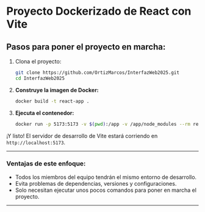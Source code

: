 # Proyecto Dockerizado de React con Vite

## Pasos para poner el proyecto en marcha:

1. Clona el proyecto:
    ```bash
    git clone https://github.com/OrtizMarcos/InterfazWeb2025.git
    cd InterfazWeb2025
    ```

2. **Construye la imagen de Docker:**
    ```bash
    docker build -t react-app .
    ```

3. **Ejecuta el contenedor:**
    ```bash
    docker run -p 5173:5173 -v $(pwd):/app -v /app/node_modules --rm react-app
    ```

¡Y listo! El servidor de desarrollo de Vite estará corriendo en `http://localhost:5173`.

---


###  **Ventajas de este enfoque**:
- Todos los miembros del equipo tendrán el mismo entorno de desarrollo.
- Evita problemas de dependencias, versiones y configuraciones.
- Solo necesitan ejecutar unos pocos comandos para poner en marcha el proyecto.

---
